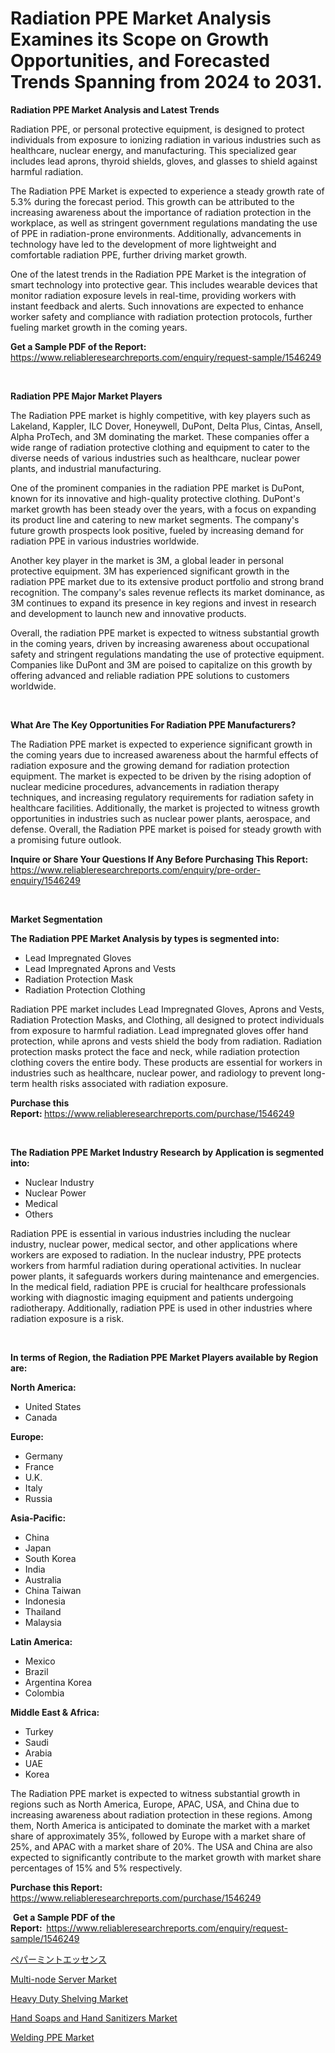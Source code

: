 <p><h1>Radiation PPE Market Analysis Examines its Scope on Growth Opportunities, and Forecasted Trends Spanning from 2024 to 2031.</h1></p><p><strong>Radiation PPE Market Analysis and Latest Trends</strong></p>
<p><p>Radiation PPE, or personal protective equipment, is designed to protect individuals from exposure to ionizing radiation in various industries such as healthcare, nuclear energy, and manufacturing. This specialized gear includes lead aprons, thyroid shields, gloves, and glasses to shield against harmful radiation.</p><p>The Radiation PPE Market is expected to experience a steady growth rate of 5.3% during the forecast period. This growth can be attributed to the increasing awareness about the importance of radiation protection in the workplace, as well as stringent government regulations mandating the use of PPE in radiation-prone environments. Additionally, advancements in technology have led to the development of more lightweight and comfortable radiation PPE, further driving market growth.</p><p>One of the latest trends in the Radiation PPE Market is the integration of smart technology into protective gear. This includes wearable devices that monitor radiation exposure levels in real-time, providing workers with instant feedback and alerts. Such innovations are expected to enhance worker safety and compliance with radiation protection protocols, further fueling market growth in the coming years.</p></p>
<p><strong>Get a Sample PDF of the Report:&nbsp;</strong> <a href="https://www.reliableresearchreports.com/enquiry/request-sample/1546249">https://www.reliableresearchreports.com/enquiry/request-sample/1546249</a></p>
<p>&nbsp;</p>
<p><strong>Radiation PPE Major Market Players</strong></p>
<p><p>The Radiation PPE market is highly competitive, with key players such as Lakeland, Kappler, ILC Dover, Honeywell, DuPont, Delta Plus, Cintas, Ansell, Alpha ProTech, and 3M dominating the market. These companies offer a wide range of radiation protective clothing and equipment to cater to the diverse needs of various industries such as healthcare, nuclear power plants, and industrial manufacturing.</p><p>One of the prominent companies in the radiation PPE market is DuPont, known for its innovative and high-quality protective clothing. DuPont's market growth has been steady over the years, with a focus on expanding its product line and catering to new market segments. The company's future growth prospects look positive, fueled by increasing demand for radiation PPE in various industries worldwide.</p><p>Another key player in the market is 3M, a global leader in personal protective equipment. 3M has experienced significant growth in the radiation PPE market due to its extensive product portfolio and strong brand recognition. The company's sales revenue reflects its market dominance, as 3M continues to expand its presence in key regions and invest in research and development to launch new and innovative products.</p><p>Overall, the radiation PPE market is expected to witness substantial growth in the coming years, driven by increasing awareness about occupational safety and stringent regulations mandating the use of protective equipment. Companies like DuPont and 3M are poised to capitalize on this growth by offering advanced and reliable radiation PPE solutions to customers worldwide.</p></p>
<p>&nbsp;</p>
<p><strong>What Are The Key Opportunities For Radiation PPE Manufacturers?</strong></p>
<p><p>The Radiation PPE market is expected to experience significant growth in the coming years due to increased awareness about the harmful effects of radiation exposure and the growing demand for radiation protection equipment. The market is expected to be driven by the rising adoption of nuclear medicine procedures, advancements in radiation therapy techniques, and increasing regulatory requirements for radiation safety in healthcare facilities. Additionally, the market is projected to witness growth opportunities in industries such as nuclear power plants, aerospace, and defense. Overall, the Radiation PPE market is poised for steady growth with a promising future outlook.</p></p>
<p><strong>Inquire or Share Your Questions If Any Before Purchasing This Report:</strong> <a href="https://www.reliableresearchreports.com/enquiry/pre-order-enquiry/1546249">https://www.reliableresearchreports.com/enquiry/pre-order-enquiry/1546249</a></p>
<p>&nbsp;</p>
<p><strong>Market Segmentation</strong></p>
<p><strong>The Radiation PPE Market Analysis by types is segmented into:</strong></p>
<p><ul><li>Lead Impregnated Gloves</li><li>Lead Impregnated Aprons and Vests</li><li>Radiation Protection Mask</li><li>Radiation Protection Clothing</li></ul></p>
<p><p>Radiation PPE market includes Lead Impregnated Gloves, Aprons and Vests, Radiation Protection Masks, and Clothing, all designed to protect individuals from exposure to harmful radiation. Lead impregnated gloves offer hand protection, while aprons and vests shield the body from radiation. Radiation protection masks protect the face and neck, while radiation protection clothing covers the entire body. These products are essential for workers in industries such as healthcare, nuclear power, and radiology to prevent long-term health risks associated with radiation exposure.</p></p>
<p><strong>Purchase this Report:&nbsp;</strong><a href="https://www.reliableresearchreports.com/purchase/1546249">https://www.reliableresearchreports.com/purchase/1546249</a></p>
<p>&nbsp;</p>
<p><strong>The Radiation PPE Market Industry Research by Application is segmented into:</strong></p>
<p><ul><li>Nuclear Industry</li><li>Nuclear Power</li><li>Medical</li><li>Others</li></ul></p>
<p><p>Radiation PPE is essential in various industries including the nuclear industry, nuclear power, medical sector, and other applications where workers are exposed to radiation. In the nuclear industry, PPE protects workers from harmful radiation during operational activities. In nuclear power plants, it safeguards workers during maintenance and emergencies. In the medical field, radiation PPE is crucial for healthcare professionals working with diagnostic imaging equipment and patients undergoing radiotherapy. Additionally, radiation PPE is used in other industries where radiation exposure is a risk.</p></p>
<p>&nbsp;</p>
<p><strong>In terms of Region, the Radiation PPE Market Players available by Region are:</strong></p>
<p>
    <p> <strong> North America: </strong>
        <ul>
            <li>United States</li>
            <li>Canada</li>
        </ul>
        </p> 
    <p> <strong> Europe: </strong>
        <ul>
            <li>Germany</li>
            <li>France</li>
            <li>U.K.</li>
            <li>Italy</li>
            <li>Russia</li>
        </ul>
        </p> 
    <p> <strong> Asia-Pacific: </strong>
        <ul>
            <li>China</li>
            <li>Japan</li>
            <li>South Korea</li>
            <li>India</li>
            <li>Australia</li>
            <li>China Taiwan</li>
            <li>Indonesia</li>
            <li>Thailand</li>
            <li>Malaysia</li>
        </ul>
        </p> 
    <p> <strong> Latin America: </strong>
        <ul>
            <li>Mexico</li>
            <li>Brazil</li>
            <li>Argentina Korea</li>
            <li>Colombia</li>
        </ul>
        </p> 
    <p> <strong> Middle East & Africa: </strong>
        <ul>
            <li>Turkey</li>
            <li>Saudi</li>
            <li>Arabia</li>
            <li>UAE</li>
            <li>Korea</li>
        </ul>
    </p>
    </p>
<p><p>The Radiation PPE market is expected to witness substantial growth in regions such as North America, Europe, APAC, USA, and China due to increasing awareness about radiation protection in these regions. Among them, North America is anticipated to dominate the market with a market share of approximately 35%, followed by Europe with a market share of 25%, and APAC with a market share of 20%. The USA and China are also expected to significantly contribute to the market growth with market share percentages of 15% and 5% respectively.</p></p>
<p><strong>Purchase this Report: </strong><a href="https://www.reliableresearchreports.com/purchase/1546249">https://www.reliableresearchreports.com/purchase/1546249</a></p>
<p>&nbsp;<strong>Get a Sample PDF of the Report:&nbsp;&nbsp;</strong><a href="https://www.reliableresearchreports.com/enquiry/request-sample/1546249">https://www.reliableresearchreports.com/enquiry/request-sample/1546249</a></p>
<p><strong></strong></p>
<p><p><a href="https://github.com/jkjreqjscoxx7/Market-Research-Report-List-1/blob/main/15022623589.md">ペパーミントエッセンス</a></p><p><a href="https://issuu.com/reportprime-2/docs/multi-node-server-market-size-2030.pptx">Multi-node Server Market</a></p><p><a href="https://github.com/jerrycopelandthomaswsqd8q/Market-Research-Report-List-1/blob/main/heavy-duty-shelving-market.md">Heavy Duty Shelving Market</a></p><p><a href="https://issuu.com/reportprime-2/docs/hand-soaps-and-hand-sanitizers-market-size-2030.pp">Hand Soaps and Hand Sanitizers Market</a></p><p><a href="https://github.com/brenzgnarento/Market-Research-Report-List-1/blob/main/welding-ppe-market.md">Welding PPE Market</a></p></p>